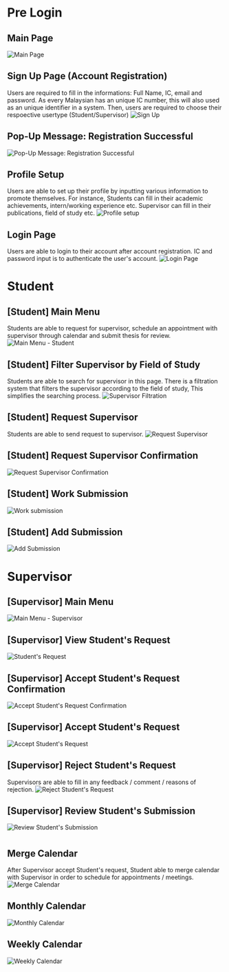 # Pre Login
## Main Page
![Main Page](Images/MainPage.png)

## Sign Up Page (Account Registration)
Users are required to fill in the informations: Full Name, IC, email and password.
As every Malaysian has an unique IC number, this will also used as an unique identifier in a system.
Then, users are required to choose their respoective usertype (Student/Supervisor)
![Sign Up](Images/SignUpPage.png)

## Pop-Up Message: Registration Successful
![Pop-Up Message: Registration Successful](Images/SignUpMessage.png)

## Profile Setup
Users are able to set up their profile by inputting various information to promote themselves.
For instance, 
Students can fill in their academic achievements, intern/working experience etc.
Supervisor can fill in their publications, field of study etc.
![Profile setup](Images/ProfileSetupPage.png)

## Login Page
Users are able to login to their account after account registration.
IC and password input is to authenticate the user's account.
![Login Page](Images/LoginPage.png)

# Student
## [Student] Main Menu
Students are able to request for supervisor, schedule an appointment with supervisor through calendar and submit thesis for review.
![Main Menu - Student](Images/[Student]MainMenu.png)

## [Student] Filter Supervisor by Field of Study
Students are able to search for supervisor in this page. There is a filtration system that filters the supervisor according to the field of study, This simplifies the searching process.
![Supervisor Filtration](Images/[Student]SelectionFieldOfStudy.png)

## [Student] Request Supervisor
Students are able to send request to supervisor.
![Request Supervisor](Images/[Student}SelectionSupervisor.png)

## [Student] Request Supervisor Confirmation
![Request Supervisor Confirmation](Images/[Student]SelectionSupervisorConfirmation.png)

## [Student] Work Submission
![Work submission](Images/[Student]SubmisionStatus.png)

## [Student] Add Submission
![Add Submission](Images/[Student]AddSubmission.png)

# Supervisor
## [Supervisor] Main Menu
![Main Menu - Supervisor](Images/[Supervisor]MainMenu.png)

## [Supervisor] View Student's Request
![Student's Request](Images/[Supervisor]Student's_Request.png)

## [Supervisor] Accept Student's Request Confirmation
![Accept Student's Request Confirmation](Images/[Supervisor]Student's_Request_AcceptConfirmation.png)

## [Supervisor] Accept Student's Request
![Accept Student's Request](Images/[Supervisor]Student's_Request_Accept.png)

## [Supervisor] Reject Student's Request 
Supervisors are able to fill in any feedback / comment / reasons of rejection.
![Reject Student's Request](Images/[Supervisor]Student's_Request_Reject.png)

## [Supervisor] Review Student's Submission
![Review Student's Submission](Images/[Supervisor]Review_StudentThesis.png)

#
## Merge Calendar
After Supervisor accept Student's request, Student able to merge calendar with Supervisor in order to schedule for appointments / meetings.
![Merge Calendar](Images/MergeCalendarConfirmation.png)

## Monthly Calendar
![Monthly Calendar](Images/CalendarMonthly.png)

## Weekly Calendar
![Weekly Calendar](Images/CalendarWeekly.png)
